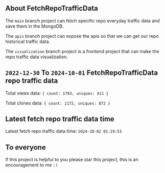 ## About FetchRepoTrafficData

The `main` branch project can fetch specific repo everyday traffic data and save them in the MongoDB.

The `apis` branch project can expose the apis so that we can get our repo historical traffic data.

The `visualization` branch project is a frontend project that can make the repo traffic data visualization.

## `2022-12-30` To `2024-10-01` FetchRepoTrafficData repo traffic data

Total views data: `{ count: 1793, uniques: 411 }`

Total clones data: `{ count: 1172, uniques: 872 }`

## Latest fetch repo traffic data time

Latest fetch repo traffic data time: `2024-10-02 01:19:53`

## To everyone

If this project is helpful to you please star this project, this is an encouragement to me `:)`



